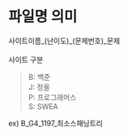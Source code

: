# 파일명 의미
사이트이름_(난이도)_(문제번호)_문제<br><br>
사이트 구분<br>
> B: 백준<br>
> J: 정올<br>
> P: 프로그래머스<br>
> S: SWEA<br>

ex) B_G4_1197_최소스패닝트리
